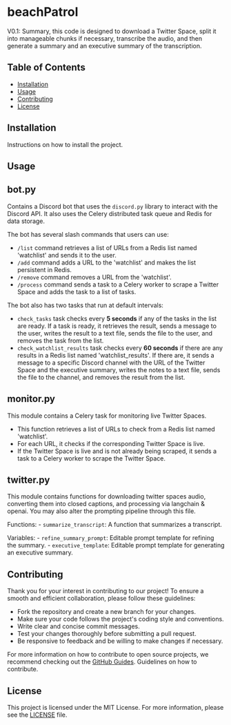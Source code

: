 # beachPatrol

V0.1: Summary, this code is designed to download a Twitter Space, split it into manageable chunks if necessary, transcribe the audio, and then generate a summary and an executive summary of the transcription.

## Table of Contents

- [Installation](#installation)
- [Usage](#usage)
- [Contributing](#contributing)
- [License](#license)

## Installation

Instructions on how to install the project.

## Usage

bot.py
----------
Contains a Discord bot that uses the `discord.py` library to interact with the Discord API. It also uses the Celery distributed task queue and Redis for data storage.


The bot has several slash commands that users can use:

- `/list` command retrieves a list of URLs from a Redis list named 'watchlist' and sends it to the user.
- `/add` command adds a URL to the 'watchlist' and makes the list persistent in Redis.
- `/remove` command removes a URL from the 'watchlist'.
- `/process` command sends a task to a Celery worker to scrape a Twitter Space and adds the task to a list of tasks.

The bot also has two tasks that run at default intervals:

- `check_tasks` task checks every **5 seconds** if any of the tasks in the list are ready. If a task is ready, it retrieves the result, sends a message to the user, writes the result to a text file, sends the file to the user, and removes the task from the list.
- `check_watchlist_results` task checks every **60 seconds** if there are any results in a Redis list named 'watchlist_results'. If there are, it sends a message to a specific Discord channel with the URL of the Twitter Space and the executive summary, writes the notes to a text file, sends the file to the channel, and removes the result from the list.

monitor.py
----------
This module contains a Celery task for monitoring live Twitter Spaces. 

- This function retrieves a list of URLs to check from a Redis list named 'watchlist'.
- For each URL, it checks if the corresponding Twitter Space is live.
- If the Twitter Space is live and is not already being scraped, it sends a task to a Celery worker to scrape the Twitter Space.

twitter.py
----------

This module contains functions for downloading twitter spaces audio, converting them into closed captions, and processing via langchain & openai.
You may also alter the prompting pipeline through this file.

Functions:
    - `summarize_transcript`: A function that summarizes a transcript.

Variables:
    - `refine_summary_prompt`: Editable prompt template for refining the summary.
    - `executive_template`: Editable prompt template for generating an executive summary.

## Contributing

Thank you for your interest in contributing to our project! To ensure a smooth and efficient collaboration, please follow these guidelines:

- Fork the repository and create a new branch for your changes.
- Make sure your code follows the project's coding style and conventions.
- Write clear and concise commit messages.
- Test your changes thoroughly before submitting a pull request.
- Be responsive to feedback and be willing to make changes if necessary.

For more information on how to contribute to open source projects, we recommend checking out the [GitHub Guides](https://guides.github.com/activities/contributing-to-open-source/).
Guidelines on how to contribute.

## License

This project is licensed under the MIT License. For more information, please see the [LICENSE](./LICENSE) file.
